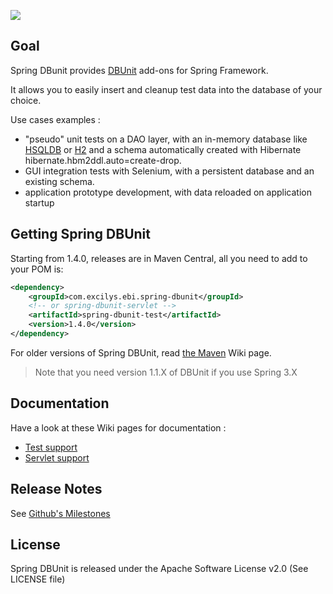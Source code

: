 ![](https://travis-ci.org/excilys/spring-dbunit.svg)

## Goal

Spring DBunit provides [DBUnit](http://www.dbunit.org) add-ons for Spring Framework.

It allows you to easily insert and cleanup test data into the database of your choice.

Use cases examples :

* "pseudo" unit tests on a DAO layer, with an in-memory database like [HSQLDB](http://hsqldb.org) or [H2](http://www.h2database.com) and a schema automatically created with Hibernate hibernate.hbm2ddl.auto=create-drop.
* GUI integration tests with Selenium, with a persistent database and an existing schema.
* application prototype development, with data reloaded on application startup

## Getting Spring DBUnit

Starting from 1.4.0, releases are in Maven Central, all you need to add to your POM is:

```xml
<dependency>
	<groupId>com.excilys.ebi.spring-dbunit</groupId>
	<!-- or spring-dbunit-servlet -->
	<artifactId>spring-dbunit-test</artifactId>
	<version>1.4.0</version>
</dependency>
```

For older versions of Spring DBUnit, read [the Maven](https://github.com/excilys/spring-dbunit/wiki/maven) Wiki page.

>Note that you need version 1.1.X of DBUnit if you use Spring 3.X

## Documentation

Have a look at these Wiki pages for documentation :

* [Test support](https://github.com/excilys/spring-dbunit/wiki/spring-dbunit-test-module)
* [Servlet support](https://github.com/excilys/spring-dbunit/wiki/spring-dbunit-servlet-module)

## Release Notes
See [Github's Milestones](https://github.com/excilys/spring-dbunit/milestones?state=closed)

## License

Spring DBUnit is released under the Apache Software License v2.0 (See LICENSE file)